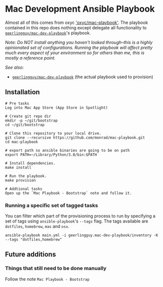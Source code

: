 # Mac Development Ansible Playbook

Almost all of this comes from oxyc ['oxyc/mac-playbook'](https://github.com/oxyc/mac-playbook).
The playbook contained in this repo does nothing except delegate all functionality to [`geerlingguy/mac-dev-playbook`](https://github.com/geerlingguy/mac-dev-playbook)'s playbook.

*Note: Do NOT install anything you haven't looked through–this is a highly opinionated set of configurations. Running the playbook will affect pretty much every aspect of your environment so for others than me, this is mostly a reference point.*

*See also*:

- [`geerlingguy/mac-dev-playbook`](https://github.com/geerlingguy/mac-dev-playbook) (the actual playbook used to provision)

## Installation

    # Pre tasks
    Log into Mac App Store (App Store in Spotlight)

    # Create git repo dir
    mkdir -p ~/git/bootstrap
    cd ~/git/bootstrap

    # Clone this repository to your local drive.
    git clone --recursive https://github.com/monrad/mac-playbook.git
    cd mac-playbook
    
    # export path so ansible binaries are going to be on path
    export PATH=~/Library/Python/3.8/bin:$PATH 

    # Install dependencies.
    make install

    # Run the playbook.
    make provision

    # Addtional tasks
    Open up the `Mac Playbook - Bootstrap` note and follow it.

### Running a specific set of tagged tasks

You can filter which part of the provisioning process to run by specifying a set of tags using `ansible-playbook`'s `--tags` flag. The tags available are `dotfiles`, `homebrew`, `mas` and `osx`.

    ansible-playbook main.yml -i geerlingguy.mac-dev-playbook/inventory -K --tags "dotfiles,homebrew"

## Future additions

### Things that still need to be done manually

Follow the note `Mac Playbook - Bootstrap`

